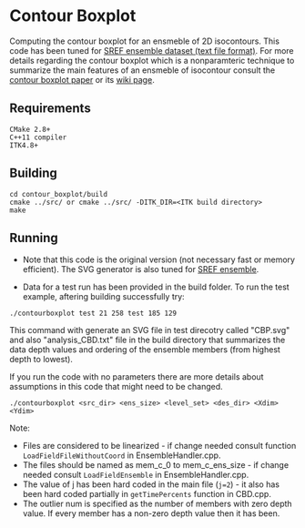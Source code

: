 # Contour Boxplot

Computing the contour boxplot for an ensmeble of 2D isocontours. This code has been tuned for [SREF ensemble dataset (text file format)](http://www.nco.ncep.noaa.gov/pmb/products/sref/). For more details regarding the contour boxplot which is a nonparamteric technique to summarize the main features of an ensmeble of isocontour consult the [contour boxplot paper](http://www.cs.miami.edu/home/mirzargar/papers/contour_boxplot.pdf) or its [wiki page](https://en.wikipedia.org/wiki/Contour_boxplot).

## Requirements
```
CMake 2.8+
C++11 compiler
ITK4.8+
```
## Building
```
cd contour_boxplot/build
cmake ../src/ or cmake ../src/ -DITK_DIR=<ITK build directory> 
make
```

## Running
* Note that this code is the original version (not necessary fast or memory efficient). The SVG generator is also tuned for [SREF ensemble](http://www.nco.ncep.noaa.gov/pmb/products/sref/).

* Data for a test run has been provided in the build folder. To run the test example, aftering building successfully try:

```./contourboxplot test 21 258 test 185 129```

This command with generate an SVG file in test direcotry called "CBP.svg" and also "analysis_CBD.txt" file in the build directory that summarizes the data depth values and ordering of the ensemble members (from highest depth to lowest).

If you run the code with no parameters there are more details about assumptions in this code that might need to be changed.

```
./contourboxplot <src_dir> <ens_size> <level_set> <des_dir> <Xdim> <Ydim>
```

Note:
* Files are considered to be linearized - if change needed consult function ```LoadFieldFileWithoutCoord``` in EnsembleHandler.cpp.
* The files should be named as mem_c_0 to mem_c_ens_size - if change needed consult ```LoadFieldEnsemble``` in EnsembleHandler.cpp.
* The value of j has been hard coded in the main file (```j=2```) - it also has been hard coded partially in ```getTimePercents``` function in CBD.cpp.
* The outlier num is specified as the number of members with zero depth value. If every member has a non-zero depth value then it has been.
